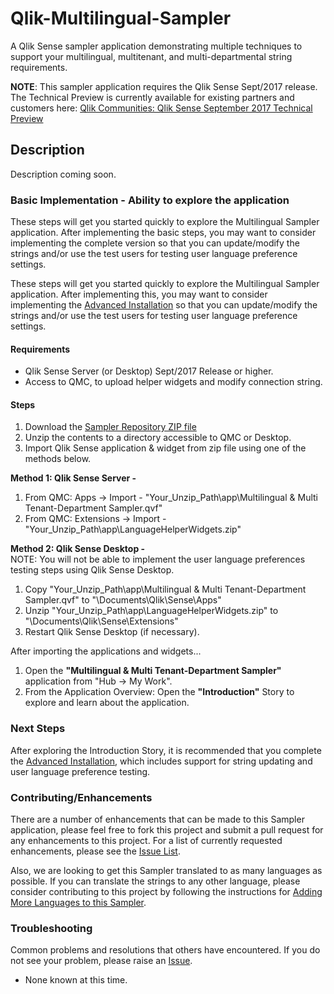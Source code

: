 # Qlik-Multilingual-Sampler
A Qlik Sense sampler application demonstrating multiple techniques to support your multilingual, multitenant, and multi-departmental string requirements.

**NOTE**: This sampler application requires the Qlik Sense Sept/2017 release. The Technical Preview is currently available for existing partners and customers here: [Qlik Communities: Qlik Sense September 2017 Technical Preview](https://community.qlik.com/blogs/technicalbulletin/2017/08/22/qlik-sense-september-2017-technical-preview-is-now-available)

## Description
Description coming soon.

### <a name="simple"></a>Basic Implementation - Ability to explore the application
These steps will get you started quickly to explore the Multilingual Sampler application. After implementing the basic steps, you may want to consider implementing the complete version so that you can update/modify the strings and/or use the test users for testing user language preference settings.

These steps will get you started quickly to explore the Multilingual Sampler application. After implementing this, you may want to consider implementing the [Advanced Installation](/wiki/Full-Implementation) so that you can update/modify the strings and/or use the test users for testing user language preference settings.

#### Requirements
* Qlik Sense Server (or Desktop) Sept/2017 Release or higher.
* Access to QMC, to upload helper widgets and modify connection string.

#### Steps
1. Download the [Sampler Repository ZIP file](https://github.com/newmans99/Qlik-Multilingual-Sampler/archive/master.zip)
2. Unzip the contents to a directory accessible to QMC or Desktop.
3. Import Qlik Sense application & widget from zip file using one of the methods below.

**Method 1: Qlik Sense Server -**
1. From QMC: Apps -> Import - "Your_Unzip_Path\app\Multilingual & Multi Tenant-Department Sampler.qvf"
2. From QMC: Extensions -> Import - "Your_Unzip_Path\app\LanguageHelperWidgets.zip"    

**Method 2: Qlik Sense Desktop -**
<br>NOTE: You will not be able to implement the user language preferences testing steps using Qlik Sense Desktop.
1. Copy "Your_Unzip_Path\app\Multilingual & Multi Tenant-Department Sampler.qvf" to "<user>\Documents\Qlik\Sense\Apps"
2. Unzip "Your_Unzip_Path\app\LanguageHelperWidgets.zip" to "<user>\Documents\Qlik\Sense\Extensions"
3. Restart Qlik Sense Desktop (if necessary).

After importing the applications and widgets...
1. Open the **"Multilingual & Multi Tenant-Department Sampler"** application from "Hub -> My Work".
2. From the Application Overview: Open the **"Introduction"** Story to explore and learn about the application.

### Next Steps
After exploring the Introduction Story, it is recommended that you complete the [Advanced Installation](./wiki/Full-Implementation), which includes support for string updating and user language preference testing. 

### Contributing/Enhancements
There are a number of enhancements that can be made to this Sampler application, please feel free to fork this project and submit a pull request for any enhancements to this project. For a list of currently requested enhancements, please see the [Issue List](./issues).

Also, we are looking to get this Sampler translated to as many languages as possible. If you can translate the strings to any other language, please consider contributing to this project by following the instructions for [Adding More Languages to this Sampler](https://github.com/newmans99/Qlik-Multilingual-Sampler/wiki/How-to-add-more-languages-to-this-Sampler).

### Troubleshooting
Common problems and resolutions that others have encountered. If you do not see your problem, please raise an [Issue](./issues).

* None known at this time.

